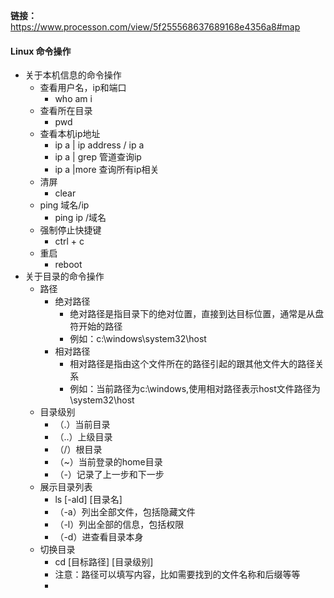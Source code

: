 **链接：** https://www.processon.com/view/5f255568637689168e4356a8#map



#### Linux 命令操作

- 关于本机信息的命令操作
  - 查看用户名，ip和端口
    - who  am i
  - 查看所在目录
    - pwd
  - 查看本机ip地址
    - ip a | ip address / ip a
    - ip a | grep  管道查询ip
    - ip a |more 查询所有ip相关
  - 清屏
    - clear
  - ping 域名/ip
    - ping ip /域名
  - 强制停止快捷键
    - ctrl + c
  - 重启
    - reboot
- 关于目录的命令操作
  - 路径
    - 绝对路径
      - 绝对路径是指目录下的绝对位置，直接到达目标位置，通常是从盘符开始的路径
      - 例如：c:\windows\system32\host
    - 相对路径
      - 相对路径是指由这个文件所在的路径引起的跟其他文件大的路径关系
      - 例如：当前路径为c:\windows,使用相对路径表示host文件路径为  \system32\host
  - 目录级别
    - （.）当前目录
    - （..）上级目录
    - （/）根目录
    - （~）当前登录的home目录
    - （-）记录了上一步和下一步
  - 展示目录列表
    - ls [-ald] [目录名]
    - （-a）列出全部文件，包括隐藏文件
    - （-l）列出全部的信息，包括权限
    - （-d）进查看目录本身
  - 切换目录
    - cd [目标路径] [目录级别]
    - 注意：路径可以填写内容，比如需要找到的文件名称和后缀等等
    - 